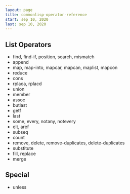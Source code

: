 ```yaml
---
layout: page
title: commonlisp-operator-reference
start: sep 10, 2020
last: sep 10, 2020
---
```


## List Operators
- find, find-if, position, search, mismatch
- append
- map, map-into, mapcar, mapcan, maplist, mapcon
- reduce
- cons
- rplaca, rplacd
- union
- member
- assoc
- butlast
- getf
- last
- some, every, notany, notevery
- elt, aref
- subseq
- count
- remove, delete, remove-duplicates, delete-duplicates
- substitute
- fill, replace
- merge

## Special
- unless